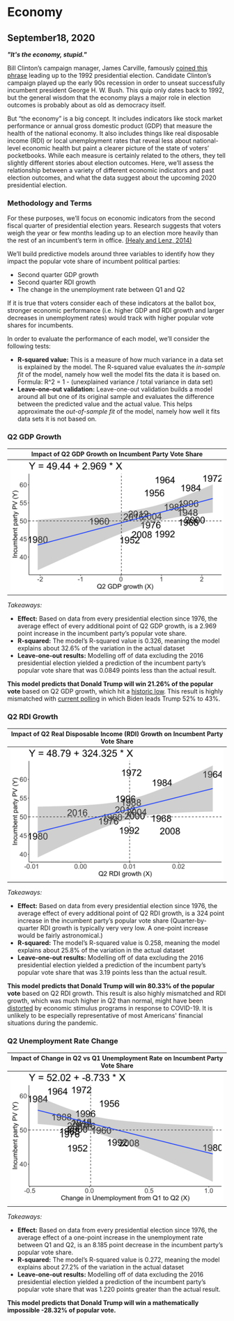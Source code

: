 # Economy
## September18, 2020

**_"It's the economy, stupid."_**

Bill Clinton’s campaign manager, James Carville, famously [coined this phrase](https://www.cnn.com/2020/05/08/opinions/economy-2020-election-trump-biden-zelizer/index.html) leading up to the 1992 presidential election. Candidate Clinton’s campaign played up the early 90s recession in order to unseat successfully incumbent president George H. W. Bush. This quip only dates back to 1992, but the general wisdom that the economy plays a major role in election outcomes is probably about as old as democracy itself.

But “the economy” is a big concept. It includes indicators like stock market performance or annual gross domestic product (GDP) that measure the health of the national economy. It also includes things like real disposable income (RDI) or local unemployment rates that reveal less about national-level economic health but paint a clearer picture of the state of voters’ pocketbooks. While each measure is certainly related to the others, they tell slightly different stories about election outcomes. Here, we’ll assess the relationship between a variety of different economic indicators and past election outcomes, and what the data suggest about the upcoming 2020 presidential election.

### Methodology and Terms
For these purposes, we’ll focus on economic indicators from the second fiscal quarter of presidential election years. Research suggests that voters weigh the year or few months leading up to an election more heavily than the rest of an incumbent’s term in office. [(Healy and Lenz, 2014)](https://hollis.harvard.edu/primo-explore/fulldisplay?docid=TN_cdi_gale_infotracacademiconefile_A354446646&context=PC&vid=HVD2&search_scope=everything&tab=everything&lang=en_US)


We’ll build predictive models around three variables to identify how they impact the popular vote share of incumbent political parties:
- Second quarter GDP growth
- Second quarter RDI growth
- The change in the unemployment rate between Q1 and Q2

If it is true that voters consider each of these indicators at the ballot box, stronger economic performance (i.e. higher GDP and RDI growth and larger decreases in unemployment rates) would track with higher popular vote shares for incumbents.

In order to evaluate the performance of each model, we’ll consider the following tests:
- **R-squared value:** This is a measure of how much variance in a data set is explained by the model. The R-squared value evaluates the _in-sample fit_ of the model, namely how well the model fits the data it is based on. Formula: R^2 = 1 - (unexplained variance / total variance in data set)
- **Leave-one-out validation:** Leave-one-out validation builds a model around all but one of its original sample and evaluates the difference between the predicted value and the actual value. This helps approximate the _out-of-sample fit_ of the model, namely how well it fits data sets it is not based on.

### Q2 GDP Growth

| Impact of Q2 GDP Growth on Incumbent Party Vote Share   |  
:-------------------------:|
| ![](figures/q2_gdp_plot.png)|  

_Takeaways:_
- **Effect:** Based on data from every presidential election since 1976, the average effect of every additional point of Q2 GDP growth, is a 2.969 point increase in the incumbent party’s popular vote share. 
- **R-squared:** The model’s R-squared value is 0.326, meaning the model explains about 32.6% of the variation in the actual dataset
- **Leave-one-out results:** Modelling off of data excluding the 2016 presidential election yielded a prediction of the incumbent party’s popular vote share that was 0.0849 points less than the actual result.

**This model predicts that Donald Trump will win 21.26% of the popular vote** based on Q2 GDP growth, which hit a [historic low](https://www.washingtonpost.com/business/2020/07/30/gdp-q2-coronavirus/). This result is highly mismatched with [current polling](https://www.npr.org/2020/09/18/914103948/poll-biden-maintains-lead-over-trump) in which Biden leads Trump 52% to 43%. 

### Q2 RDI Growth

| Impact of Q2 Real Disposable Income (RDI) Growth on Incumbent Party Vote Share   |  
:-------------------------:|
| ![](figures/q2_rdi_plot.png)|  

_Takeaways:_
- **Effect:** Based on data from every presidential election since 1976, the average effect of every additional point of Q2 RDI growth, is a 324 point increase in the incumbent party’s popular vote share (Quarter-by-quarter RDI growth is typically very very low. A one-point increase would be fairly astronomical.)
- **R-squared:** The model’s R-squared value is 0.258, meaning the model explains about 25.8% of the variation in the actual dataset
- **Leave-one-out results:** Modelling off of data excluding the 2016 presidential election yielded a prediction of the incumbent party’s popular vote share that was 3.19 points less than the actual result.

**This model predicts that Donald Trump will win 80.33% of the popular vote** based on Q2 RDI growth. This result is also highly mismatched and RDI growth, which was much higher in Q2 than normal, might have been [distorted](https://www.bea.gov/news/2020/gross-domestic-product-2nd-quarter-2020-advance-estimate-and-annual-update) by economic stimulus programs in response to COVID-19. It is unlikely to be especially representative of most Americans' financial situations during the pandemic.

### Q2 Unemployment Rate Change

| Impact of Change in Q2 vs Q1 Unemployment Rate on Incumbent Party Vote Share |  
:-------------------------:|
| ![](figures/q2_unchange_plot.png)|  

_Takeaways:_
- **Effect:** Based on data from every presidential election since 1976, the average effect of a one-point increase in the unemployment rate between Q1 and Q2, is an 8.185 point decrease in the incumbent party’s popular vote share. 
- **R-squared:** The model’s R-squared value is 0.272, meaning the model explains about 27.2% of the variation in the actual dataset
- **Leave-one-out results:** Modelling off of data excluding the 2016 presidential election yielded a prediction of the incumbent party’s popular vote share that was 1.220 points greater than the actual result.

**This model predicts that Donald Trump will win a mathematically impossible -28.32% of popular vote.** 


